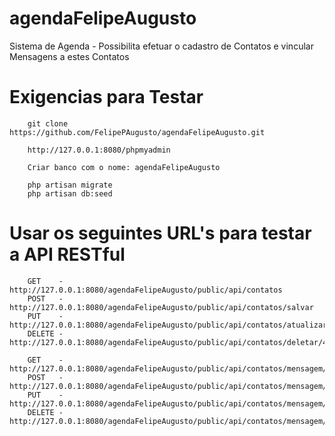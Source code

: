 # agendaFelipeAugusto
Sistema de Agenda - Possibilita efetuar o cadastro de Contatos e vincular Mensagens a estes Contatos
# Exigencias para Testar
        git clone https://github.com/FelipePAugusto/agendaFelipeAugusto.git
        
        http://127.0.0.1:8080/phpmyadmin
        
        Criar banco com o nome: agendaFelipeAugusto
        
        php artisan migrate
        php artisan db:seed
# Usar os seguintes URL's para testar a API RESTful
        GET    - http://127.0.0.1:8080/agendaFelipeAugusto/public/api/contatos
        POST   - http://127.0.0.1:8080/agendaFelipeAugusto/public/api/contatos/salvar
        PUT    - http://127.0.0.1:8080/agendaFelipeAugusto/public/api/contatos/atualizar/2
        DELETE - http://127.0.0.1:8080/agendaFelipeAugusto/public/api/contatos/deletar/4
        
        GET    - http://127.0.0.1:8080/agendaFelipeAugusto/public/api/contatos/mensagem/listar/3
        POST   - http://127.0.0.1:8080/agendaFelipeAugusto/public/api/contatos/mensagem/adicionar/1
        PUT    - http://127.0.0.1:8080/agendaFelipeAugusto/public/api/contatos/mensagem/modificar/5/10
        DELETE - http://127.0.0.1:8080/agendaFelipeAugusto/public/api/contatos/mensagem/excluir/12
